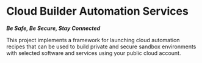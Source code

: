 # Cloud Builder Automation Services

***Be Safe, Be Secure, Stay Connected***

This project implements a framework for launching cloud automation recipes that can be used to build private and secure sandbox environments with selected software and services using your public cloud account.
